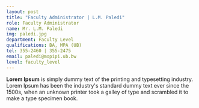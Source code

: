 ```yaml
---
layout: post
title: "Faculty Administrator | L.M. Paledi"
role: Faculty Administrator
name: Mr. L.M. Paledi
img: paledi.jpg
department: Faculty Level
qualifications: BA, MPA (UB)
tel: 355-2460 | 355-2475
email: paledi@mopipi.ub.bw
level: faculty_level
---
```


<b>Lorem Ipsum</b> is simply dummy text of the printing and typesetting industry. Lorem Ipsum has been the industry's standard dummy text ever since the 1500s, when an unknown printer took a galley of type and scrambled it to make a type specimen book.